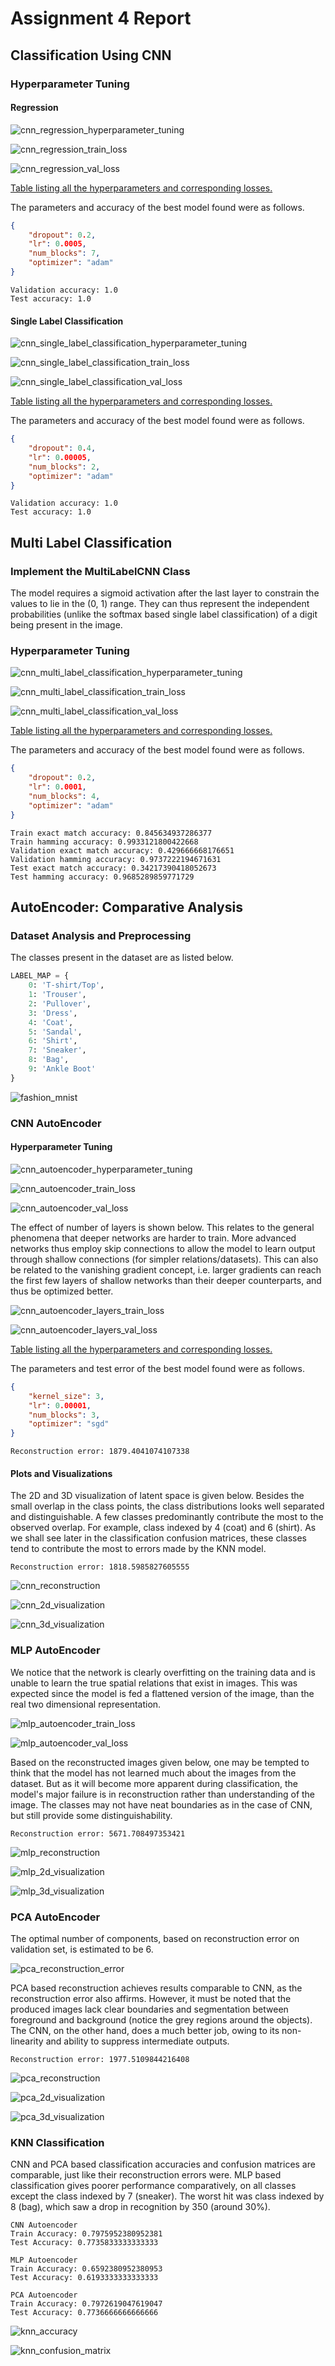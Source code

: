 # Assignment 4 Report

## Classification Using CNN

### Hyperparameter Tuning

#### Regression

![cnn_regression_hyperparameter_tuning](./figures/cnn_regression_hyperparameter_tuning.png)

![cnn_regression_train_loss](./figures/cnn_regression_train_loss.png)

![cnn_regression_val_loss](./figures/cnn_regression_val_loss.png)

[Table listing all the hyperparameters and corresponding losses.](./results/cnn_regression_hyperparameter_tuning.csv)

The parameters and accuracy of the best model found were as follows.

```json
{
    "dropout": 0.2,
    "lr": 0.0005,
    "num_blocks": 7,
    "optimizer": "adam"
}
```

```
Validation accuracy: 1.0
Test accuracy: 1.0
```

#### Single Label Classification

![cnn_single_label_classification_hyperparameter_tuning](./figures/cnn_single_label_classification_hyperparameter_tuning.png)

![cnn_single_label_classification_train_loss](./figures/cnn_single_label_classification_train_loss.png)

![cnn_single_label_classification_val_loss](./figures/cnn_single_label_classification_val_loss.png)

[Table listing all the hyperparameters and corresponding losses.](./results/cnn_single_label_classification_hyperparameter_tuning.csv)

The parameters and accuracy of the best model found were as follows.

```json
{
    "dropout": 0.4,
    "lr": 0.00005,
    "num_blocks": 2,
    "optimizer": "adam"
}
```

```
Validation accuracy: 1.0
Test accuracy: 1.0
```

## Multi Label Classification

### Implement the MultiLabelCNN Class

The model requires a sigmoid activation after the last layer to constrain the values to lie in the (0, 1) range. They can thus represent the independent probabilities (unlike the softmax based single label classification) of a digit being present in the image.

### Hyperparameter Tuning

![cnn_multi_label_classification_hyperparameter_tuning](./figures/cnn_multi_label_classification_hyperparameter_tuning.png)

![cnn_multi_label_classification_train_loss](./figures/cnn_multi_label_classification_train_loss.png)

![cnn_multi_label_classification_val_loss](./figures/cnn_multi_label_classification_val_loss.png)

[Table listing all the hyperparameters and corresponding losses.](./results/cnn_multi_label_classification_hyperparameter_tuning.csv)

The parameters and accuracy of the best model found were as follows.

```json
{
    "dropout": 0.2,
    "lr": 0.0001,
    "num_blocks": 4,
    "optimizer": "adam"
}
```

```
Train exact match accuracy: 0.845634937286377
Train hamming accuracy: 0.9933121800422668
Validation exact match accuracy: 0.429666668176651
Validation hamming accuracy: 0.9737222194671631
Test exact match accuracy: 0.34217390418052673
Test hamming accuracy: 0.9685289859771729
```

## AutoEncoder: Comparative Analysis

### Dataset Analysis and Preprocessing

The classes present in the dataset are as listed below.

```python
LABEL_MAP = {
    0: 'T-shirt/Top',
    1: 'Trouser',
    2: 'Pullover',
    3: 'Dress',
    4: 'Coat',
    5: 'Sandal',
    6: 'Shirt',
    7: 'Sneaker',
    8: 'Bag',
    9: 'Ankle Boot'
}
```

![fashion_mnist](./figures/fashion_mnist.png)

### CNN AutoEncoder

#### Hyperparameter Tuning

![cnn_autoencoder_hyperparameter_tuning](./figures/cnn_autoencoder_hyperparameter_tuning.png)

![cnn_autoencoder_train_loss](./figures/cnn_autoencoder_train_loss.png)

![cnn_autoencoder_val_loss](./figures/cnn_autoencoder_val_loss.png)

The effect of number of layers is shown below. This relates to the general phenomena that deeper networks are harder to train. More advanced networks thus employ skip connections to allow the model to learn output through shallow connections (for simpler relations/datasets). This can also be related to the vanishing gradient concept, i.e. larger gradients can reach the first few layers of shallow networks than their deeper counterparts, and thus be optimized better.

![cnn_autoencoder_layers_train_loss](./figures/cnn_autoencoder_layers_train_loss.png)

![cnn_autoencoder_layers_val_loss](./figures/cnn_autoencoder_layers_val_loss.png)

[Table listing all the hyperparameters and corresponding losses.](./results/cnn_autoencoder_hyperparameter_tuning.csv)

The parameters and test error of the best model found were as follows.

```json
{
    "kernel_size": 3,
    "lr": 0.00001,
    "num_blocks": 3,
    "optimizer": "sgd"
}
```

```
Reconstruction error: 1879.4041074107338
```

#### Plots and Visualizations

The 2D and 3D visualization of latent space is given below. Besides the small overlap in the class points, the class distributions looks well separated and distinguishable. A few classes predominantly contribute the most to the observed overlap. For example, class indexed by 4 (coat) and 6 (shirt). As we shall see later in the classification confusion matrices, these classes tend to contribute the most to errors made by the KNN model.

```
Reconstruction error: 1818.5985827605555
```

![cnn_reconstruction](./figures/cnn_reconstruction.png)

![cnn_2d_visualization](./figures/cnn_2d_visualization.png)

![cnn_3d_visualization](./figures/cnn_3d_visualization.png)

### MLP AutoEncoder

We notice that the network is clearly overfitting on the training data and is unable to learn the true spatial relations that exist in images. This was expected since the model is fed a flattened version of the image, than the real two dimensional representation.

![mlp_autoencoder_train_loss](./figures/mlp_autoencoder_train_loss.png)

![mlp_autoencoder_val_loss](./figures/mlp_autoencoder_val_loss.png)

Based on the reconstructed images given below, one may be tempted to think that the model has not learned much about the images from the dataset. But as it will become more apparent during classification, the model's major failure is in reconstruction rather than understanding of the image. The classes may not have neat boundaries as in the case of CNN, but still provide some distinguishability.

```
Reconstruction error: 5671.708497353421
```

![mlp_reconstruction](./figures/mlp_reconstruction.png)

![mlp_2d_visualization](./figures/mlp_2d_visualization.png)

![mlp_3d_visualization](./figures/mlp_3d_visualization.png)

### PCA AutoEncoder

The optimal number of components, based on reconstruction error on validation set, is estimated to be 6.

![pca_reconstruction_error](./figures/pca_reconstruction_error.png)

PCA based reconstruction achieves results comparable to CNN, as the reconstruction error also affirms. However, it must be noted that the produced images lack clear boundaries and segmentation between foreground and background (notice the grey regions around the objects). The CNN, on the other hand, does a much better job, owing to its non-linearity and ability to suppress intermediate outputs.

```
Reconstruction error: 1977.5109844216408
```

![pca_reconstruction](./figures/pca_reconstruction.png)

![pca_2d_visualization](./figures/pca_2d_visualization.png)

![pca_3d_visualization](./figures/pca_3d_visualization.png)

### KNN Classification

CNN and PCA based classification accuracies and confusion matrices are comparable, just like their reconstruction errors were. MLP based classification gives poorer performance comparatively, on all classes except the class indexed by 7 (sneaker). The worst hit was class indexed by 8 (bag), which saw a drop in recognition by 350 (around 30%).

```
CNN Autoencoder
Train Accuracy: 0.7975952380952381
Test Accuracy: 0.7735833333333333

MLP Autoencoder
Train Accuracy: 0.6592380952380953
Test Accuracy: 0.6193333333333333

PCA Autoencoder
Train Accuracy: 0.7972619047619047
Test Accuracy: 0.7736666666666666
```

![knn_accuracy](./figures/knn_accuracy.png)

![knn_confusion_matrix](./figures/knn_confusion_matrix.png)
